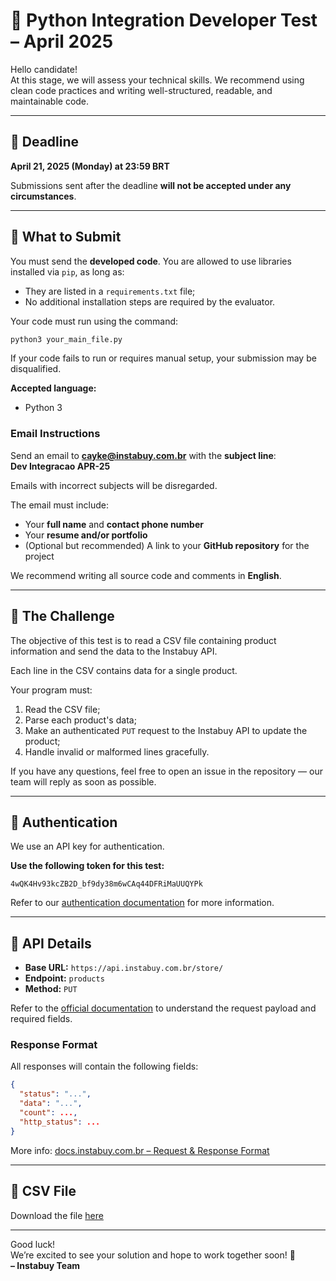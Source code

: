 
# 🧪 Python Integration Developer Test – April 2025

Hello candidate!  
At this stage, we will assess your technical skills. We recommend using clean code practices and writing well-structured, readable, and maintainable code.

---

## 📅 Deadline

**April 21, 2025 (Monday) at 23:59 BRT**

Submissions sent after the deadline **will not be accepted under any circumstances**.

---

## 🚀 What to Submit

You must send the **developed code**. You are allowed to use libraries installed via `pip`, as long as:

- They are listed in a `requirements.txt` file;
- No additional installation steps are required by the evaluator.

Your code must run using the command:

```bash
python3 your_main_file.py
```

If your code fails to run or requires manual setup, your submission may be disqualified.

**Accepted language:**
- Python 3

### Email Instructions

Send an email to **cayke@instabuy.com.br** with the **subject line**:  
**Dev Integracao APR-25**

Emails with incorrect subjects will be disregarded.

The email must include:

- Your **full name** and **contact phone number**  
- Your **resume and/or portfolio**  
- (Optional but recommended) A link to your **GitHub repository** for the project

We recommend writing all source code and comments in **English**.

---

## 🔗 The Challenge

The objective of this test is to read a CSV file containing product information and send the data to the Instabuy API.

Each line in the CSV contains data for a single product.

Your program must:

1. Read the CSV file;
2. Parse each product's data;
3. Make an authenticated `PUT` request to the Instabuy API to update the product;
4. Handle invalid or malformed lines gracefully.

If you have any questions, feel free to open an issue in the repository — our team will reply as soon as possible.

---

## 🔐 Authentication

We use an API key for authentication.

**Use the following token for this test:**

```
4wQK4Hv93kcZB2D_bf9dy38m6wCAq44DFRiMaUUQYPk
```

Refer to our [authentication documentation](https://docs.instabuy.com.br/admin.html#authentication) for more information.

---

## 📡 API Details

- **Base URL:** `https://api.instabuy.com.br/store/`
- **Endpoint:** `products`
- **Method:** `PUT`

Refer to the [official documentation](https://docs.instabuy.com.br/admin.html#products) to understand the request payload and required fields.

### Response Format

All responses will contain the following fields:

```json
{
  "status": "...",
  "data": "...",
  "count": ...,
  "http_status": ...
}
```

More info: [docs.instabuy.com.br – Request & Response Format](https://docs.instabuy.com.br/admin.html#request-response-format)

---

## 📄 CSV File

Download the file [here](https://github.com/Instabuy-Ltda/Instabuy-Selecao/blob/master/assets/items.csv)

---

Good luck!  
We’re excited to see your solution and hope to work together soon! 🚀  
**– Instabuy Team**
